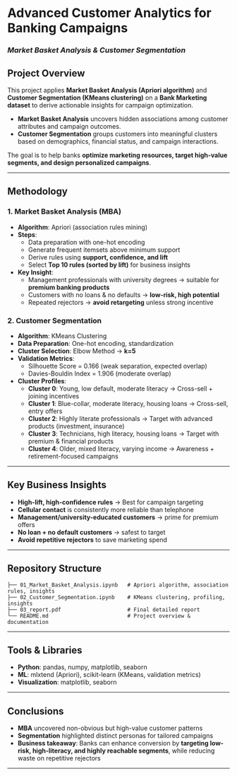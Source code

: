 # Advanced Customer Analytics for Banking Campaigns  
### *Market Basket Analysis & Customer Segmentation*  

## Project Overview  
This project applies **Market Basket Analysis (Apriori algorithm)** and **Customer Segmentation (KMeans clustering)** on a **Bank Marketing dataset** to derive actionable insights for campaign optimization.  

- **Market Basket Analysis** uncovers hidden associations among customer attributes and campaign outcomes.  
- **Customer Segmentation** groups customers into meaningful clusters based on demographics, financial status, and campaign interactions.  

The goal is to help banks **optimize marketing resources, target high-value segments, and design personalized campaigns**.  

---

## Methodology  

### 1. Market Basket Analysis (MBA)  
- **Algorithm**: Apriori (association rules mining)  
- **Steps**:  
  - Data preparation with one-hot encoding  
  - Generate frequent itemsets above minimum support  
  - Derive rules using **support, confidence, and lift**  
  - Select **Top 10 rules (sorted by lift)** for business insights  
- **Key Insight**:  
  - Management professionals with university degrees → suitable for **premium banking products**  
  - Customers with no loans & no defaults → **low-risk, high potential**  
  - Repeated rejectors → **avoid retargeting** unless strong incentive  

### 2. Customer Segmentation  
- **Algorithm**: KMeans Clustering  
- **Data Preparation**: One-hot encoding, standardization  
- **Cluster Selection**: Elbow Method → **k=5**  
- **Validation Metrics**:  
  - Silhouette Score = 0.166 (weak separation, expected overlap)  
  - Davies-Bouldin Index = 1.906 (moderate overlap)  
- **Cluster Profiles**:  
  - **Cluster 0**: Young, low default, moderate literacy → Cross-sell + joining incentives  
  - **Cluster 1**: Blue-collar, moderate literacy, housing loans → Cross-sell, entry offers  
  - **Cluster 2**: Highly literate professionals → Target with advanced products (investment, insurance)  
  - **Cluster 3**: Technicians, high literacy, housing loans → Target with premium & financial products  
  - **Cluster 4**: Older, mixed literacy, varying income → Awareness + retirement-focused campaigns  

---

## Key Business Insights  
- **High-lift, high-confidence rules** → Best for campaign targeting  
- **Cellular contact** is consistently more reliable than telephone  
- **Management/university-educated customers** → prime for premium offers  
- **No loan + no default customers** → safest to target  
- **Avoid repetitive rejectors** to save marketing spend  

---

## Repository Structure  
```
├── 01_Market_Basket_Analysis.ipynb   # Apriori algorithm, association rules, insights
├── 02_Customer_Segmentation.ipynb    # KMeans clustering, profiling, insights
├── 03_report.pdf                     # Final detailed report
└── README.md                         # Project overview & documentation
```

---

## Tools & Libraries  
- **Python**: pandas, numpy, matplotlib, seaborn  
- **ML**: mlxtend (Apriori), scikit-learn (KMeans, validation metrics)  
- **Visualization**: matplotlib, seaborn  

---

## Conclusions  
- **MBA** uncovered non-obvious but high-value customer patterns  
- **Segmentation** highlighted distinct personas for tailored campaigns  
- **Business takeaway**: Banks can enhance conversion by **targeting low-risk, high-literacy, and highly reachable segments**, while reducing waste on repetitive rejectors  

---


